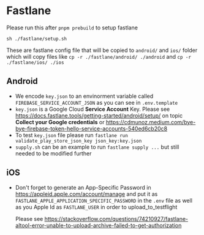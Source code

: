 # Fastlane

Please run this after `pnpm prebuild` to setup fastlane

```
sh ./fastlane/setup.sh
```

These are fastlane config file that will be copied to `android/` and `ios/` folder which will copy files like
`cp -r ./fastlane/android/ ./android` and `cp -r ./fastlane/ios/ ./ios`

## Android

- We encode `key.json` to an envinorment variable called `FIREBASE_SERVICE_ACCOUNT_JSON` as you can see in `.env.template`
- `key.json` is a Google Cloud **Service Account** Key.
  Please see https://docs.fastlane.tools/getting-started/android/setup/ on topic **Collect your Google credentials** or https://cdmunoz.medium.com/bye-bye-firebase-token-hello-service-accounts-540ed6cb20c8
- To test `key.json` file please run `fastlane run validate_play_store_json_key json_key:key.json`
- `supply.sh` can be an example to run `fastlane supply ...` but still needed to be modified further

## iOS

- Don't forget to generate an App-Specific Password in https://appleid.apple.com/account/manage
  and put it as `FASTLANE_APPLE_APPLICATION_SPECIFIC_PASSWORD` in the `.env` file
  as well as you Apple Id as `FASTLANE_USER` in order to upload_to_testflight

  Please see https://stackoverflow.com/questions/74210927/fastlane-altool-error-unable-to-upload-archive-failed-to-get-authorization
